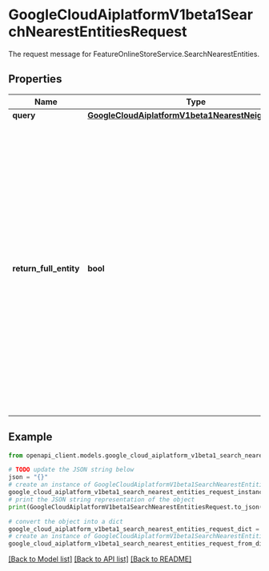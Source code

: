 # GoogleCloudAiplatformV1beta1SearchNearestEntitiesRequest

The request message for FeatureOnlineStoreService.SearchNearestEntities.

## Properties

Name | Type | Description | Notes
------------ | ------------- | ------------- | -------------
**query** | [**GoogleCloudAiplatformV1beta1NearestNeighborQuery**](GoogleCloudAiplatformV1beta1NearestNeighborQuery.md) |  | [optional] 
**return_full_entity** | **bool** | Optional. If set to true, the full entities (including all vector values and metadata) of the nearest neighbors are returned; otherwise only entity id of the nearest neighbors will be returned. Note that returning full entities will significantly increase the latency and cost of the query. | [optional] 

## Example

```python
from openapi_client.models.google_cloud_aiplatform_v1beta1_search_nearest_entities_request import GoogleCloudAiplatformV1beta1SearchNearestEntitiesRequest

# TODO update the JSON string below
json = "{}"
# create an instance of GoogleCloudAiplatformV1beta1SearchNearestEntitiesRequest from a JSON string
google_cloud_aiplatform_v1beta1_search_nearest_entities_request_instance = GoogleCloudAiplatformV1beta1SearchNearestEntitiesRequest.from_json(json)
# print the JSON string representation of the object
print(GoogleCloudAiplatformV1beta1SearchNearestEntitiesRequest.to_json())

# convert the object into a dict
google_cloud_aiplatform_v1beta1_search_nearest_entities_request_dict = google_cloud_aiplatform_v1beta1_search_nearest_entities_request_instance.to_dict()
# create an instance of GoogleCloudAiplatformV1beta1SearchNearestEntitiesRequest from a dict
google_cloud_aiplatform_v1beta1_search_nearest_entities_request_from_dict = GoogleCloudAiplatformV1beta1SearchNearestEntitiesRequest.from_dict(google_cloud_aiplatform_v1beta1_search_nearest_entities_request_dict)
```
[[Back to Model list]](../README.md#documentation-for-models) [[Back to API list]](../README.md#documentation-for-api-endpoints) [[Back to README]](../README.md)


